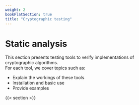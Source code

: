 ```yaml
---
weight: 2
bookFlatSection: true
title: "Cryptographic testing"
---
```


# Static analysis

This section presents testing tools to verify implementations of cryptographic algorithms.  
For each tool, we cover topics such as:

- Explain the workings of these tools
- Installation and basic use
- Provide examples

{{< section >}}
